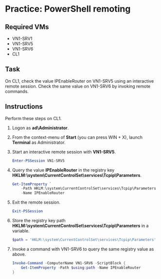 # Practice: PowerShell remoting

## Required VMs

* VN1-SRV1
* VN1-SRV5
* VN1-SRV6
* CL1

## Task

On CL1, check the value IPEnableRouter on VN1-SRV5 using an interactive remote session. Check the same value on VN1-SRV6 by invoking remote commands.

## Instructions

Perform these steps on CL1.

1. Logon as **ad\Administrator**.
1. From the context-menu of **Start** (you can press WIN + X), launch **Terminal** as Administrator.
1. Start an interactive remote session with **VN1-SRV5**.

    ````powershell
    Enter-PSSession VN1-SRV5
    ````

1. Query the value **IPEnableRouter** in the registry key **HKLM:\system\CurrentControlSet\services\Tcpip\Parameters**.

    ````powershell
    Get-ItemProperty `
        -Path HKLM:\system\CurrentControlSet\services\Tcpip\Parameters `
        -Name IPEnableRouter
    ````

1. Exit the remote session.

    ````powershell
    Exit-PSSession
    ````

1. Store the registry key path **HKLM:\system\CurrentControlSet\services\Tcpip\Parameters** in a variable.

    ````powershell
    $path = 'HKLM:\system\CurrentControlSet\services\Tcpip\Parameters'
    ````

1. Invoke a command with VN1-SRV6 to query the same registry value as above.

    ````powershell
    Invoke-Command -ComputerName VN1-SRV6 -ScriptBlock {
        Get-ItemProperty -Path $using:path -Name IPEnableRouter
    }
    ````
